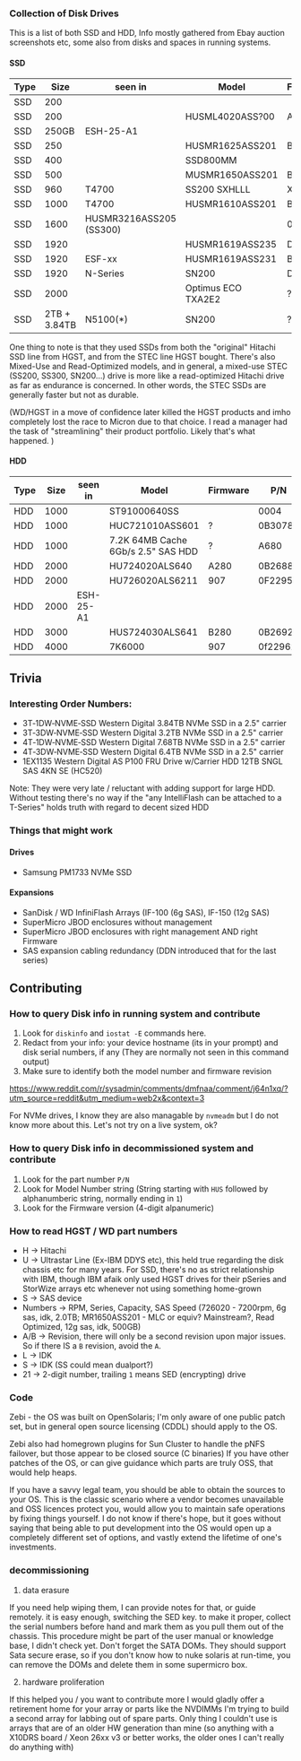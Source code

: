 


### Collection of Disk Drives

This is a list of both SSD and HDD, Info mostly gathered from Ebay auction screenshots etc, some also from disks and spaces in running systems.

#### SSD

|Type|Size|seen in|Model|Firmware|P/N|
|--|--|--|--|--|--|
|SSD|200||||0B28587|  
|SSD|200||HUSML4020ASS?00|A337|0B26577|
|SSD|250GB|ESH-25-A1||||
|SSD|250||HUSMR1625ASS201|B204||
|SSD|400||SSD800MM||0B28588|
|SSD|500||MUSMR1650ASS201|B300|0B32233|
|SSD|960|T4700|SS200 SXHLLL|X130|0TS1397|
|SSD|1000|T4700|HUSMR1610ASS201|B300|0B32235|
|SSD|1600|HUSMR3216ASS205 (SS300)||0B29793|
|SSD|1920||HUSMR1619ASS235|D1C0|0B32297|
|SSD|1920|ESF-xx|HUSMR1619ASS231|B1C0||
|SSD|1920|N-Series|SN200|D110|0TS1889|
|SSD|2000||Optimus ECO TXA2E2|?|SDLLGC6R-020T-5CA1|
|SSD|2TB + 3.84TB|N5100(*)|SN200|?||

One thing to note is that they used SSDs from both the "original" Hitachi SSD line from HGST, and from the STEC line HGST bought.
There's also Mixed-Use and Read-Optimized models, and in general, a mixed-use STEC (SS200, SS300, SN200...) drive is
more like a read-optimized Hitachi drive as far as endurance is concerned.
In other words, the STEC SSDs are generally faster but not as durable.

(WD/HGST in a move of confidence later killed the HGST products and imho completely lost the race to Micron due to that choice. I read a manager had the task of "streamlining" their product portfolio. Likely that's what happened. )


#### HDD

|Type|Size|seen in|Model|Firmware|P/N|
|--|--|--|--|--|--|
|HDD|1000|| ST91000640SS||0004| 9RZ268-004 |
|HDD|1000||HUC721010ASS601|?|0B30781|
|HDD|1000||7.2K 64MB Cache 6Gb/s 2.5" SAS HDD|?|A680|0B30780|
|HDD|2000||HU724020ALS640|A280|0B26887|
|HDD|2000||HU726020ALS6211|907|0F22958|
|HDD|2000|ESH-25-A1||||
|HDD|3000||HUS724030ALS641 | B280|0B26926 |
|HDD|4000|| 7K6000|907|0f22962|




## Trivia

### Interesting Order Numbers:

- 3T‐1DW‐NVME‐SSD Western Digital  3.84TB NVMe SSD in a 2.5" carrier 
- 3T‐3DW‐NVME‐SSD Western Digital  3.2TB NVMe SSD in a 2.5" carrier
- 4T‐1DW‐NVME‐SSD Western Digital  7.68TB NVMe SSD in a 2.5" carrier
- 4T‐3DW‐NVME‐SSD Western Digital  6.4TB NVMe SSD in a 2.5" carrier
- 1EX1135 Western Digital  AS P100 FRU Drive w/Carrier HDD 12TB SNGL SAS 4KN SE (HC520)

Note: They were very late / reluctant with adding support for large HDD.
Without testing there's no way if the "any IntelliFlash can be attached to a T-Series" holds truth with regard to decent sized HDD

### Things that might work

#### Drives
- Samsung PM1733 NVMe SSD

#### Expansions

- SanDisk / WD InfiniFlash Arrays (IF-100 (6g SAS), IF-150 (12g SAS)
- SuperMicro JBOD enclosures without management
- SuperMicro JBOD enclosures with right management AND right Firmware
- SAS expansion cabling redundancy (DDN introduced that for the last series)


## Contributing

### How to query Disk info in running system and contribute

1. Look for `diskinfo` and `iostat -E` commands here.
2. Redact from your info: your device hostname (its in your prompt) and disk serial numbers, if any (They are normally not seen in this command output)
3. Make sure to identify both the model number and firmware revision

https://www.reddit.com/r/sysadmin/comments/dmfnaa/comment/j64n1xq/?utm_source=reddit&utm_medium=web2x&context=3

For NVMe drives, I know they are also managable by `nvmeadm` but I do not know more about this. Let's not try on a live system, ok?


### How to query Disk info in decommissioned system and contribute

1. Look for the part number `P/N`
2. Look for Model Number string (String starting with `HUS` followed by  alphanumberic string, normally ending in `1`)
3. Look for the Firmware version (4-digit alpanumeric)


### How to read HGST / WD part numbers

- H -> Hitachi
- U -> Ultrastar Line (Ex-IBM DDYS etc), this held true regarding the disk chassis etc for many years. For SSD, there's no as strict relationship with IBM, though IBM afaik only used HGST drives for their pSeries and StorWize arrays etc whenever not using something home-grown
- S -> SAS device
- Numbers -> RPM, Series, Capacity, SAS Speed (726020 -  7200rpm, 6g sas, idk, 2.0TB; MR1650ASS201 - MLC or equiv? Mainstream?, Read Optimized, 12g sas, idk, 500GB)
- A/B -> Revision, there will only be a second revision upon major issues. So if there IS a `B` revision, avoid the `A`.
- L -> IDK
- S -> IDK (SS could mean dualport?)
- 21 -> 2-digit number, trailing `1` means SED (encrypting) drive


### Code

Zebi - the OS was built on OpenSolaris; I'm only aware of one public patch set, but in general open source licensing (CDDL) should apply to the OS.

Zebi also had homegrown plugins for Sun Cluster to handle the pNFS failover, but those appear to be closed source (C binaries)
If you have other patches of the OS, or can give guidance which parts are truly OSS, that would help heaps.

If you have a savvy legal team, you should be able to obtain the sources to your OS. This is the classic scenario where a vendor becomes unavailable and OSS licences protect you, would allow you to maintain safe operations by fixing things yourself. I do not know if there's hope, but it goes without saying that being able to put development into the OS would open up a completely different set of options, and vastly extend the lifetime of one's investments.

### decommissioning

1. data erasure

If you need help wiping them, I can provide notes for that, or guide remotely.
it is easy enough, switching the SED key. to make it proper, collect the serial numbers before hand and mark them as you pull them out of the chassis.
This procedure might be part of the user manual or knowledge base, I didn't check yet.
Don't forget the SATA DOMs. They should support Sata secure erase, so if you don't know how to nuke solaris at run-time, you can remove the DOMs and delete them in some supermicro box.

2. hardware proliferation

If this helped you / you want to contribute more
I would gladly offer a retirement home for your array or parts like the NVDIMMs
I'm trying to build a second array for labbing out of spare parts.
Only thing I couldn't use is arrays that are of an older HW generation than mine (so anything with a X10DRS board / Xeon 26xx v3 or better works, the older ones I can't really do anything with)
